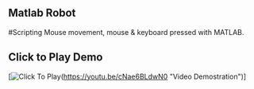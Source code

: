 ## Matlab Robot

#Scripting Mouse movement, mouse & keyboard pressed with MATLAB. 

## Click to Play Demo
[![Click To Play](https://cloud.githubusercontent.com/assets/15108226/25046151/23d4abd6-2130-11e7-8ef1-09d0413ddd4b.png)(https://youtu.be/cNae6BLdwN0 "Video Demostration")]